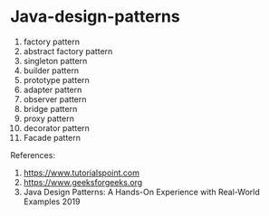 # Java-design-patterns

1) factory pattern
2) abstract factory pattern
3) singleton pattern
4) builder pattern
5) prototype pattern
6) adapter pattern
7) observer pattern
8) bridge pattern
9) proxy pattern
10) decorator pattern
11) Facade pattern


References:
  1) https://www.tutorialspoint.com
  2) https://www.geeksforgeeks.org
  3) Java Design Patterns: A Hands-On Experience with Real-World Examples 2019
